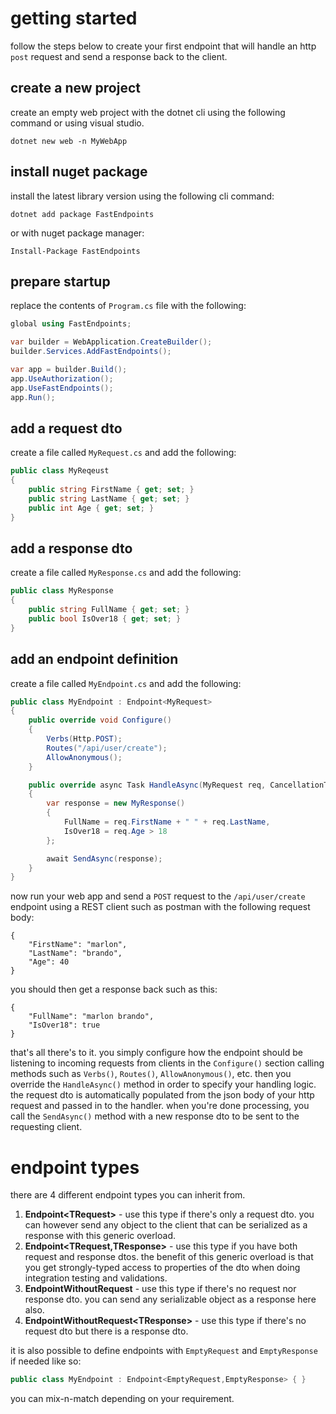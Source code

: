 # getting started
follow the steps below to create your first endpoint that will handle an http `post` request and send a response back to the client.
## create a new project
create an empty web project with the dotnet cli using the following command or using visual studio.
```
dotnet new web -n MyWebApp
```
## install nuget package
install the latest library version using the following cli command:
```
dotnet add package FastEndpoints
```
or with nuget package manager:
```
Install-Package FastEndpoints
```
## prepare startup
replace the contents of `Program.cs` file with the following:
```csharp
global using FastEndpoints;

var builder = WebApplication.CreateBuilder();
builder.Services.AddFastEndpoints();

var app = builder.Build();
app.UseAuthorization();
app.UseFastEndpoints();
app.Run();
```
## add a request dto
create a file called `MyRequest.cs` and add the following:
```csharp
public class MyReqeust
{
    public string FirstName { get; set; }
    public string LastName { get; set; }
    public int Age { get; set; }
}
```
## add a response dto
create a file called `MyResponse.cs` and add the following:
```csharp
public class MyResponse
{
    public string FullName { get; set; }
    public bool IsOver18 { get; set; }
}
```

## add an endpoint definition
create a file called `MyEndpoint.cs` and add the following:
```csharp
public class MyEndpoint : Endpoint<MyRequest>
{
    public override void Configure()
    {
        Verbs(Http.POST);
        Routes("/api/user/create");
        AllowAnonymous();
    }

    public override async Task HandleAsync(MyRequest req, CancellationToken ct)
    {
        var response = new MyResponse()
        {
            FullName = req.FirstName + " " + req.LastName,
            IsOver18 = req.Age > 18
        };

        await SendAsync(response);
    }
}
```
now run your web app and send a `POST` request to the `/api/user/create` endpoint using a REST client such as postman with the following request body:
```
{
    "FirstName": "marlon",
    "LastName": "brando",
    "Age": 40
}
```
you should then get a response back such as this:
```
{
    "FullName": "marlon brando",
    "IsOver18": true
}
```

that's all there's to it. you simply configure how the endpoint should be listening to incoming requests from clients in the `Configure()` section calling methods such as `Verbs()`, `Routes()`, `AllowAnonymous()`, etc. then you override the `HandleAsync()` method in order to specify your handling logic. the request dto is automatically populated from the json body of your http request and passed in to the handler. when you're done processing, you call the `SendAsync()` method with a new response dto to be sent to the requesting client.

# endpoint types
there are 4 different endpoint types you can inherit from.

1. **Endpoint\<TRequest\>** - use this type if there's only a request dto. you can however send any object to the client that can be serialized as a response with this generic overload.
2. **Endpoint<TRequest,TResponse>** - use this type if you have both request and response dtos. the benefit of this generic overload is that you get strongly-typed access to properties of the dto when doing integration testing and validations.
3. **EndpointWithoutRequest** - use this type if there's no request nor response dto. you can send any serializable object as a response here also.
4. **EndpointWithoutRequest\<TResponse\>** - use this type if there's no request dto but there is a response dto.

it is also possible to define endpoints with `EmptyRequest` and `EmptyResponse` if needed like so:

```csharp
public class MyEndpoint : Endpoint<EmptyRequest,EmptyResponse> { }
```
you can mix-n-match depending on your requirement.